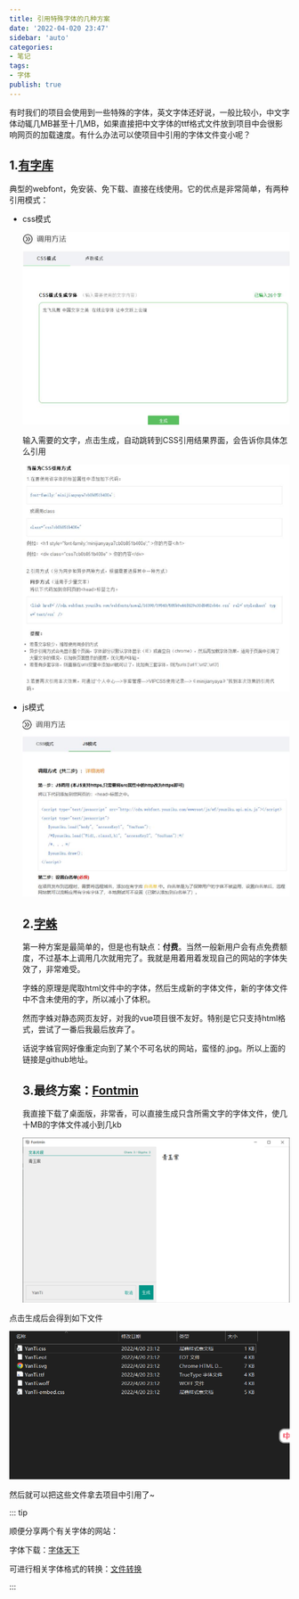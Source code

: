```yaml
---
title: 引用特殊字体的几种方案
date: '2022-04-020 23:47'
sidebar: 'auto'
categories:
- 笔记
tags: 
- 字体
publish: true
---
```




有时我们的项目会使用到一些特殊的字体，英文字体还好说，一般比较小，中文字体动辄几MB甚至十几MB，如果直接把中文字体的ttf格式文件放到项目中会很影响网页的加载速度。有什么办法可以使项目中引用的字体文件变小呢？

## 1.[有字库](https://www.webfont.com/)

典型的webfont，免安装、免下载、直接在线使用。它的优点是非常简单，有两种引用模式：

* css模式

  ![image-20220420232831425](./font.assets/image-20220420232831425.png)

  输入需要的文字，点击生成，自动跳转到CSS引用结果界面，会告诉你具体怎么引用

  ![image-20220420233004411](./font.assets/image-20220420233004411.png)

* js模式

  ![image-20220420233106012](./font.assets/image-20220420233106012.png)

  ## 2.[字蛛](https://github.com/aui/font-spider)

  第一种方案是最简单的，但是也有缺点：**付费**。当然一般新用户会有点免费额度，不过基本上调用几次就用完了。我就是用着用着发现自己的网站的字体失效了，非常难受。

  字蛛的原理是爬取html文件中的字体，然后生成新的字体文件，新的字体文件中不含未使用的字，所以减小了体积。  

  然而字蛛对静态网页友好，对我的vue项目很不友好。特别是它只支持html格式，尝试了一番后我最后放弃了。

  话说字蛛官网好像重定向到了某个不可名状的网站，蛮怪的.jpg。所以上面的链接是github地址。

  ## 3.最终方案：[Fontmin](http://ecomfe.github.io/fontmin/#banner)

  我直接下载了桌面版，非常香，可以直接生成只含所需文字的字体文件，使几十MB的字体文件减小到几kb

  ![image-20220420234404158](./font.assets/image-20220420234404158.png)

点击生成后会得到如下文件

![image-20220420234453127](./font.assets/image-20220420234453127.png)

然后就可以把这些文件拿去项目中引用了~

::: tip

顺便分享两个有关字体的网站：  

字体下载：[字体天下](https://www.fonts.net.cn/me/downloads-1.html)  

可进行相关字体格式的转换：[文件转换](https://convertio.co/zh/)  

:::